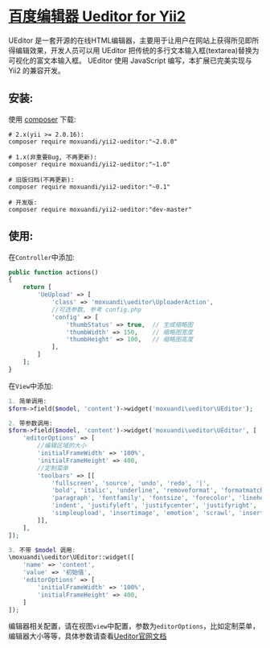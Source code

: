 [百度编辑器 Ueditor for Yii2](http://ueditor.baidu.com/website/index.html)
================
UEditor 是一套开源的在线HTML编辑器，主要用于让用户在网站上获得所见即所得编辑效果，开发人员可以用 UEditor 把传统的多行文本输入框(textarea)替换为可视化的富文本输入框。
UEditor 使用 JavaScript 编写，本扩展已完美实现与 Yii2 的兼容开发。

安装:
------------
使用 [composer](http://getcomposer.org/download/) 下载:
```
# 2.x(yii >= 2.0.16):
composer require moxuandi/yii2-ueditor:"~2.0.0"

# 1.x(非重要Bug, 不再更新):
composer require moxuandi/yii2-ueditor:"~1.0"

# 旧版归档(不再更新):
composer require moxuandi/yii2-ueditor:"~0.1"

# 开发版:
composer require moxuandi/yii2-ueditor:"dev-master"
```


使用:
-----

在`Controller`中添加:
```php
public function actions()
{
    return [
        'UeUpload' => [
            'class' => 'moxuandi\ueditor\UploaderAction',
            //可选参数, 参考 config.php
            'config' => [
                'thumbStatus' => true,  // 生成缩略图
                'thumbWidth' => 150,	// 缩略图宽度
                'thumbHeight' => 100,	// 缩略图高度
            ],
        ]
    ];
}
```

在`View`中添加:
```php
1. 简单调用:
$form->field($model, 'content')->widget('moxuandi\ueditor\UEditor');

2. 带参数调用:
$form->field($model, 'content')->widget('moxuandi\ueditor\UEditor', [
    'editorOptions' => [
        //编辑区域的大小
        'initialFrameWidth' => '100%',
        'initialFrameHeight' => 400,
        //定制菜单
        'toolbars' => [[
            'fullscreen', 'source', 'undo', 'redo', '|',
            'bold', 'italic', 'underline', 'removeformat', 'formatmatch', 'pasteplain', '|',
            'paragraph', 'fontfamily', 'fontsize', 'forecolor', 'lineheight', 'insertorderedlist', 'insertunorderedlist', '|',
            'indent', 'justifyleft', 'justifycenter', 'justifyright', 'justifyjustify', '|',
            'simpleupload', 'insertimage', 'emotion', 'scrawl', 'insertvideo', 'attachment', 'map', 'link', 'unlink', 'anchor', 'spechars', 'insertcode'
        ]],
    ],
]);

3. 不带 $model 调用:
\moxuandi\ueditor\UEditor::widget([
    'name' => 'content',
    'value' => '初始值',
    'editorOptions' => [
        'initialFrameWidth' => '100%',
        'initialFrameHeight' => 400,
    ]
]);
```

编辑器相关配置，请在视图`view`中配置，参数为`editorOptions`，比如定制菜单，编辑器大小等等，具体参数请查看[Ueditor官网文档](http://fex-team.github.io/ueditor/#start-config)
